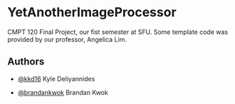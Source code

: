 # YetAnotherImageProcessor
CMPT 120 Final Project, our fist semester at SFU. Some template code was provided by our professor, Angelica Lim.


## Authors
- [@kkd16](https://www.github.com/kkd16) Kyle Deliyannides

- [@brandankwok](https://www.github.com/brandankwok) Brandan Kwok



